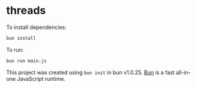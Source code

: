 # threads

To install dependencies:

```bash
bun install
```

To run:

```bash
bun run main.js
```

This project was created using `bun init` in bun v1.0.25. [Bun](https://bun.sh) is a fast all-in-one JavaScript runtime.
